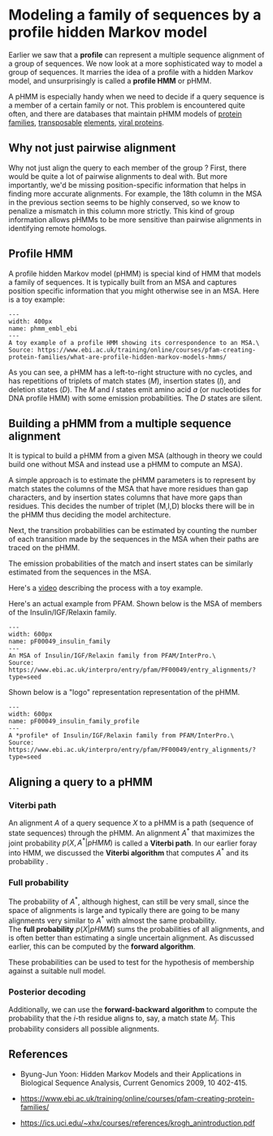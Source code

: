 # Modeling a family of sequences by a profile hidden Markov model

Earlier we saw that a **profile** can represent a multiple sequence alignment of a group of sequences. 
We now look at a more sophisticated way to model a group of sequences.
It marries the idea of a profile with a hidden Markov model, and unsurprisingly is called a **profile HMM** or pHMM.  

A pHMM is especially handy when we need to decide if a query sequence is a member of a certain family or not. 
This problem is encountered quite often, and there are databases that maintain pHMM models of [protein families](http://pfam.xfam.org/), [transposable](https://www.dfam.org/) [elements](https://promge.embl.de/), [viral proteins](https://academic.oup.com/bib/article/25/4/bbae292/7696516).

## Why not just pairwise alignment
Why not just align the query to each member of the group ?
First, there would be quite a lot of pairwise alignments to deal with. 
But more importantly, we'd be missing position-specific information that helps in finding more accurate alignments.
For example, the 18th column in the MSA in the previous section seems to be highly conserved, so we know to penalize a mismatch in this column more strictly. 
This kind of group information allows pHMMs to be more sensitive than pairwise alignments in identifying remote homologs.

## Profile HMM
A profile hidden Markov model (pHMM) is special kind of HMM that models a family of sequences. 
It is typically built from an MSA and captures position specific information that you might otherwise see in an MSA. 
Here is a toy example:
```{figure} ./images/phmm_embl_ebi.png
---
width: 400px
name: phmm_embl_ebi
---
A toy example of a profile HMM showing its correspondence to an MSA.\
Source: https://www.ebi.ac.uk/training/online/courses/pfam-creating-protein-families/what-are-profile-hidden-markov-models-hmms/
```

As you can see, a pHMM has a left-to-right structure with no cycles, and has repetitions of triplets of match states ($M$), insertion states ($I$), and deletion states ($D$).
The $M$ and $I$ states emit amino acid $a$ (or nucleotides for DNA profile HMM) with some emission probabilities. 
The $D$ states are silent.



## Building a pHMM from a multiple sequence alignment
It is typical to build a pHMM from a given MSA (although in theory we could build one without MSA and instead use a pHMM to compute an MSA).

A simple approach is to estimate the pHMM parameters is to represent by match states the columns of the MSA that have more residues than gap characters, 
and by insertion states columns that have more gaps than residues. This decides the number of triplet (M,I,D) blocks there will be in the pHMM thus deciding the model architecture. 

Next, the transition probabilities can  be estimated by counting the number of each transition made by the sequences in the MSA when their paths are traced on the pHMM. 

The emission probabilities of the match and insert states can be similarly estimated from the sequences in the MSA. 

Here's a [video](https://www.youtube.com/watch?v=vO_6xfLwGao) describing the process with a toy example.


Here's an actual example from PFAM. Shown below is the MSA of members of the Insulin/IGF/Relaxin family.
```{figure} ./images/pF00049_insulin_family_msa.png
---
width: 600px
name: pF00049_insulin_family
---
An MSA of Insulin/IGF/Relaxin family from PFAM/InterPro.\
Source: https://www.ebi.ac.uk/interpro/entry/pfam/PF00049/entry_alignments/?type=seed
```

Shown below is a "logo" representation representation of the pHMM.

```{figure} ./images/pF00049_insulin_family_profile.png
---
width: 600px
name: pF00049_insulin_family_profile
---
A *profile* of Insulin/IGF/Relaxin family from PFAM/InterPro.\
Source: https://www.ebi.ac.uk/interpro/entry/pfam/PF00049/entry_alignments/?type=seed
```

## Aligning a query to a pHMM


### Viterbi path
An alignment $A$ of a query sequence $X$ to a pHMM is a path (sequence of state sequences) through the pHMM. 
An alignment $A^*$ that maximizes the joint probability $p(X,A^*|pHMM)$ is called a **Viterbi path**.
In our earlier foray into HMM, we discussed the **Viterbi algorithm** that computes $A^*$ and its probability .

### Full probability
The probability of $A^*$, although highest, can still be very small, since the space of alignments is large and typically there are going to be many alignments very similar to $A^*$ with almost the same probability.  
The **full probability** $p(X|pHMM)$ sums the probabilities of all alignments, and is often better than estimating a single uncertain alignment.
As discussed earlier, this can be computed by the **forward algorithm**. 

These probabilities can be used to test for the hypothesis of membership against a suitable null model.

### Posterior decoding
Additionally, we can use the **forward-backward algorithm** to compute the probability that the $i$-th residue aligns to, say, a match state $M_j$.
This probability considers all possible alignments.




## References
- Byung-Jun Yoon: Hidden Markov Models and their Applications in Biological Sequence Analysis, Current Genomics 2009, 10 402-415.

- https://www.ebi.ac.uk/training/online/courses/pfam-creating-protein-families/

- https://ics.uci.edu/~xhx/courses/references/krogh_anintroduction.pdf


